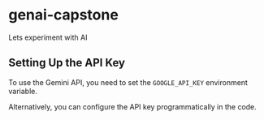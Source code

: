 # genai-capstone

Lets experiment with AI

## Setting Up the API Key

To use the Gemini API, you need to set the `GOOGLE_API_KEY` environment variable. 

Alternatively, you can configure the API key programmatically in the code.
